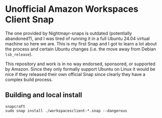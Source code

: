 # Unofficial Amazon Workspaces Client Snap

The one provided by Nightmayr-snaps is outdated (potentially abandoned?), and I was tired of running it in a full Ubuntu 24.04 virtual machine so here we are. This is my first Snap and I got to learn a lot about the process and certain Ubuntu changes (i.e. the move away from Debian `lsb_release`).

This repository and work is in no way endorsed, sponsored, or supported by Amazon. Since they only formally support Ubuntu on Linux it would be nice if they released their own official Snap since clearly they have a complex build process.

## Building and local install

```
snapcraft
sudo snap install ./workspacesclient-*.snap --dangerous
```
